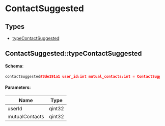 # ContactSuggested

## Types

* [typeContactSuggested](#contactsuggestedtypecontactsuggested)

## ContactSuggested::typeContactSuggested

#### Schema:

```c++
contactSuggested#3de191a1 user_id:int mutual_contacts:int = ContactSuggested;
```

#### Parameters:

|Name|Type|
|----|----|
|userId|qint32|
|mutualContacts|qint32|

